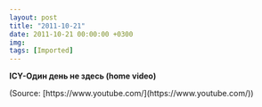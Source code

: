 ```yaml
---
layout: post
title: "2011-10-21"
date: 2011-10-21 00:00:00 +0300
img: 
tags: [Imported]
---
```


**ICY-Один день не здесь (home video)**

<div class="attribution">(<span>Source:</span> [https://www.youtube.com/](https://www.youtube.com/))</div>